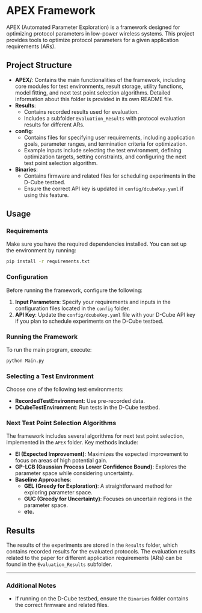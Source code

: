 # APEX Framework

APEX (Automated Parameter Exploration) is a framework designed for optimizing protocol parameters in low-power wireless systems. This project provides tools to optimize protocol parameters for a given application requirements (ARs).
## Project Structure

- **APEX/**: Contains the main functionalities of the framework, including core modules for test environments, result storage, utility functions, model fitting, and next test point selection algorithms. Detailed information about this folder is provided in its own README file.
- **Results**:
  - Contains recorded results used for evaluation.
  - Includes a subfolder `Evaluation_Results` with protocol evaluation results for different ARs.
- **config**:
  - Contains files for specifying user requirements, including application goals, parameter ranges, and termination criteria for optimization.
  - Example inputs include selecting the test environment, defining optimization targets, setting constraints, and configuring the next test point selection algorithm.
- **Binaries**:
  - Contains firmware and related files for scheduling experiments in the D-Cube testbed.
  - Ensure the correct API key is updated in `config/dcubeKey.yaml` if using this feature.

## Usage

### Requirements
Make sure you have the required dependencies installed. You can set up the environment by running:

```bash
pip install -r requirements.txt
```

### Configuration
Before running the framework, configure the following:

1.  **Input Parameters**: Specify your requirements and inputs in the configuration files located in the `config` folder.
2.  **API Key**: Update the `config/dcubeKey.yaml` file with your D-Cube API key if you plan to schedule experiments on the D-Cube testbed.

### Running the Framework
To run the main program, execute:

```bash
python Main.py
```

### Selecting a Test Environment
Choose one of the following test environments:

- **RecordedTestEnvironment**: Use pre-recorded data.
- **DCubeTestEnvironment**: Run tests in the D-Cube testbed.

### Next Test Point Selection Algorithms
The framework includes several algorithms for next test point selection, implemented in the `APEX` folder. Key methods include:

- **EI (Expected Improvement)**: Maximizes the expected improvement to focus on areas of high potential gain.
- **GP-LCB (Gaussian Process Lower Confidence Bound)**: Explores the parameter space while considering uncertainty.
- **Baseline Approaches**:
  - **GEL (Greedy for Exploration)**: A straightforward method for exploring parameter space.
  - **GUC (Greedy for Uncertainty)**: Focuses on uncertain regions in the parameter space.
  - **etc.**

## Results

The results of the experiments are stored in the `Results` folder, which contains recorded results for the evaluated protocols. The evaluation results related to the paper for different application requirements (ARs) can be found in the `Evaluation_Results` subfolder.

---

### Additional Notes

- If running on the D-Cube testbed, ensure the `Binaries` folder contains the correct firmware and related files.
